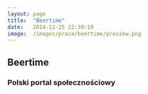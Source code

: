 ```yaml
---
layout: page
title:  "Beertime"
date:   2014-12-25 22:39:19
image:  /images/prace/beertime/preview.png
---
```


<h2>Beertime</h2>
<h3 class="caption">Polski portal społecznościowy</h3>